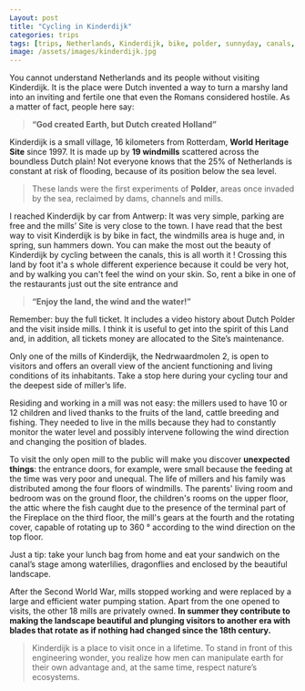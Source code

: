 ```yaml
---
Layout: post
title: "Cycling in Kinderdijk"
categories: trips
tags: [trips, Netherlands, Kinderdijk, bike, polder, sunnyday, canals, windmills, millers, landscape, water, nature]
image: /assets/images/kinderdijk.jpg
---
```



You cannot understand Netherlands and its people without visiting Kinderdijk. It is the place were Dutch invented a way to turn a marshy land into an inviting and fertile one that even the Romans considered hostile. As a matter of fact, people here say:  

> **“God created Earth, but Dutch created Holland”**

Kinderdijk is a small village, 16 kilometers from Rotterdam, **World Heritage Site** since 1997. It is made up by **19 windmills** scattered across the boundless Dutch plain! 
Not everyone knows that the 25% of Netherlands is constant at risk of flooding, because of its position below the sea level. 
> These lands were the first experiments of **Polder**, areas once invaded by the sea, reclaimed by dams, channels and mills. 

I reached Kinderdijk by car from Antwerp: It was very simple, parking are free and the mills’ Site is very close to the town. I have read that the best way to visit Kinderdijk is by bike in fact, the windmills area is huge and, in spring, sun hammers down. You can make the most out the beauty of Kinderdijk by cycling between the canals, this is all worth it ! Crossing this land by foot it'a s whole different experience because it could be very hot, and by walking you can't feel the wind on your skin. So, rent a bike in one of the restaurants just out the site entrance and 

> **“Enjoy the land, the wind and the water!”**

Remember: buy the full ticket. lt includes a video history about Dutch Polder and the visit inside mills. I think it is useful to get into the spirit of this Land and, in addition, all tickets money are allocated to the Site’s maintenance.

Only one of the mills of Kinderdijk, the Nedrwaardmolen 2, is open to visitors and offers an overall view of the ancient functioning and living conditions of its inhabitants. Take a stop here during your cycling tour and the deepest side of miller’s life.

Residing and working in a mill was not easy: the millers used to have 10 or 12 children and lived thanks to the fruits of the land, cattle breeding and fishing. They needed to live in the mills because they had to constantly monitor the water level and possibly intervene following the wind direction and changing the position of blades.


To visit the only open mill to the public will make you discover **unexpected things**: the entrance doors, for example, were small because the feeding at the time was very poor and unequal.
The life of millers and his family was distributed among the four floors of windmills. The parents' living room and bedroom was on the ground floor, the children's rooms on the upper floor, the attic where the fish caught due to the presence of the terminal part of the Fireplace on the third floor, the mill's gears at the fourth and the rotating cover, capable of rotating up to 360 ° according to the wind direction on the top floor. 


Just a tip: take your lunch bag from home and eat your sandwich on the canal’s stage among waterlilies, dragonflies and enclosed by the beautiful landscape.

After the Second World War, mills stopped working and were replaced by a large and efficient water pumping station. Apart from the one opened to visits, the other 18 mills are privately owned. **In summer they contribute to making the landscape beautiful and plunging visitors to another era with blades that rotate as if nothing had changed since the 18th century.**

> Kinderdijk is a place to visit once in a lifetime. To stand in front of this engineering wonder, you realize how men can manipulate earth for their own advantage and, at the same time, respect nature’s ecosystems. 
